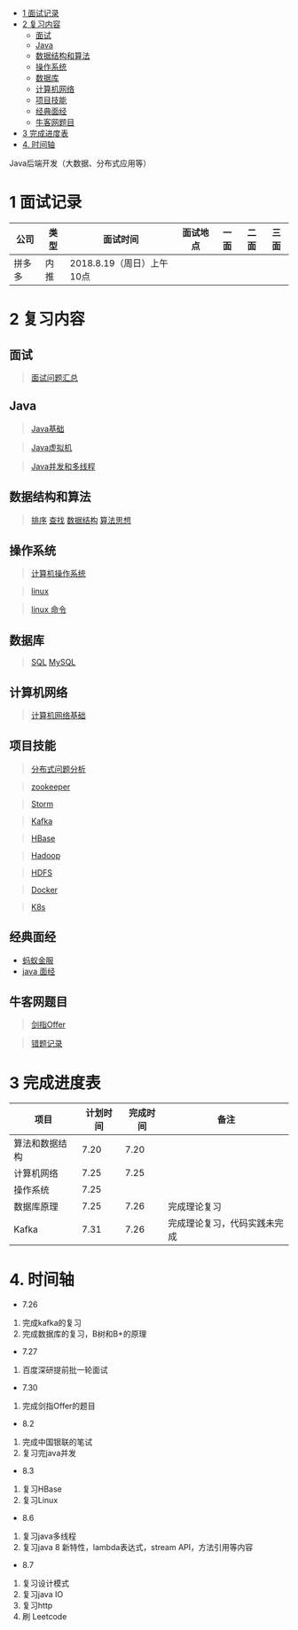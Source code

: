 <!-- TOC -->

- [1 面试记录](#1-面试记录)
- [2 复习内容](#2-复习内容)
    - [面试](#面试)
    - [Java](#java)
    - [数据结构和算法](#数据结构和算法)
    - [操作系统](#操作系统)
    - [数据库](#数据库)
    - [计算机网络](#计算机网络)
    - [项目技能](#项目技能)
    - [经典面经](#经典面经)
    - [牛客网题目](#牛客网题目)
- [3 完成进度表](#3-完成进度表)
- [4. 时间轴](#4-时间轴)

<!-- /TOC -->

Java后端开发（大数据、分布式应用等）

# 1 面试记录

公司| 类型 | 面试时间 | 面试地点 | 一面 | 二面 | 三面 | 
--- | ---| --- | ---| ---| ---| ---
拼多多 | 内推 | 2018.8.19（周日）上午10点 | 


# 2 复习内容

## 面试

> [面试问题汇总](question.md)

## Java

> [Java基础](java/base.md)  

> [Java虚拟机](java/jvm.md)

> [Java并发和多线程](java/thread.md)

## 数据结构和算法

> [排序](http://xraorao.top/2018/07/11/%E5%B8%B8%E8%A7%81%E6%8E%92%E5%BA%8F%E7%AE%97%E6%B3%95/#more)
> [查找](http://xraorao.top/2018/07/14/%E5%B8%B8%E8%A7%81%E6%9F%A5%E6%89%BE%E7%AE%97%E6%B3%95/#more)
> [数据结构](struct/datastruct.md)
> [算法思想](struct/algorithm.md)

## 操作系统

> [计算机操作系统](../notes/计算机操作系统.md)

> [linux](../notes/Linux.md)

> [linux 命令](linux/linux.md)

## 数据库

> [SQL](../notes/SQL.md)
> [MySQL](../notes/MySQL.md)

## 计算机网络

> [计算机网络基础](network/base.md)

## 项目技能

> [分布式问题分析](../notes/分布式问题分析.md)

> [zookeeper](project/zookeeper.md)

> [Storm](project/storm.md)

> [Kafka](project/kafka.md)

> [HBase](project/hbase.md)

> [Hadoop](project/hadoop.md)

> [HDFS](project/hdfs.md)

> [Docker](project/docker.md)

> [K8s](project/k8s.md)

## 经典面经

- [蚂蚁金服](experience/ant.md)
- [java 面经](experience/java.md)

## 牛客网题目

> [剑指Offer](../notes/剑指%20offer%20题解.md)

> [错题记录](nowcoder/error.md)

# 3 完成进度表

项目 | 计划时间 | 完成时间 | 备注
--- | --- | --- | ---
算法和数据结构 | 7.20 | 7.20
计算机网络 | 7.25 | 7.25
操作系统 | 7.25 | 
数据库原理 | 7.25 | 7.26 | 完成理论复习
Kafka | 7.31 | 7.26 | 完成理论复习，代码实践未完成

# 4. 时间轴

- 7.26
  
1. 完成kafka的复习
2. 完成数据库的复习，B树和B+的原理

- 7.27

1. 百度深研提前批一轮面试

- 7.30

1. 完成剑指Offer的题目

- 8.2 

1. 完成中国银联的笔试
2. 复习完java并发

- 8.3
 
 1. 复习HBase
 2. 复习Linux

 - 8.6

 1. 复习java多线程
 2. 复习java 8 新特性，lambda表达式，stream API，方法引用等内容

 - 8.7

 1. 复习设计模式
 2. 复习java IO
 3. 复习http
 4. 刷 Leetcode